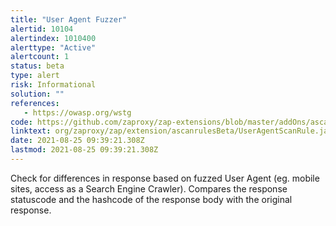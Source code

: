 ```yaml
---
title: "User Agent Fuzzer"
alertid: 10104
alertindex: 1010400
alerttype: "Active"
alertcount: 1
status: beta
type: alert
risk: Informational
solution: ""
references:
   - https://owasp.org/wstg
code: https://github.com/zaproxy/zap-extensions/blob/master/addOns/ascanrulesBeta/src/main/java/org/zaproxy/zap/extension/ascanrulesBeta/UserAgentScanRule.java
linktext: org/zaproxy/zap/extension/ascanrulesBeta/UserAgentScanRule.java
date: 2021-08-25 09:39:21.308Z
lastmod: 2021-08-25 09:39:21.308Z
---
```

Check for differences in response based on fuzzed User Agent (eg. mobile sites, access as a Search Engine Crawler). Compares the response statuscode and the hashcode of the response body with the original response.
